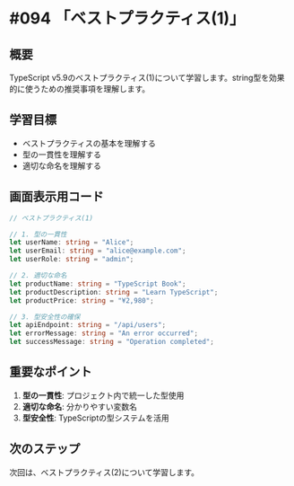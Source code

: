 # #094 「ベストプラクティス(1)」

## 概要
TypeScript v5.9のベストプラクティス(1)について学習します。string型を効果的に使うための推奨事項を理解します。

## 学習目標
- ベストプラクティスの基本を理解する
- 型の一貫性を理解する
- 適切な命名を理解する

## 画面表示用コード

```typescript
// ベストプラクティス(1)

// 1. 型の一貫性
let userName: string = "Alice";
let userEmail: string = "alice@example.com";
let userRole: string = "admin";

// 2. 適切な命名
let productName: string = "TypeScript Book";
let productDescription: string = "Learn TypeScript";
let productPrice: string = "¥2,980";

// 3. 型安全性の確保
let apiEndpoint: string = "/api/users";
let errorMessage: string = "An error occurred";
let successMessage: string = "Operation completed";
```

## 重要なポイント
1. **型の一貫性**: プロジェクト内で統一した型使用
2. **適切な命名**: 分かりやすい変数名
3. **型安全性**: TypeScriptの型システムを活用

## 次のステップ
次回は、ベストプラクティス(2)について学習します。